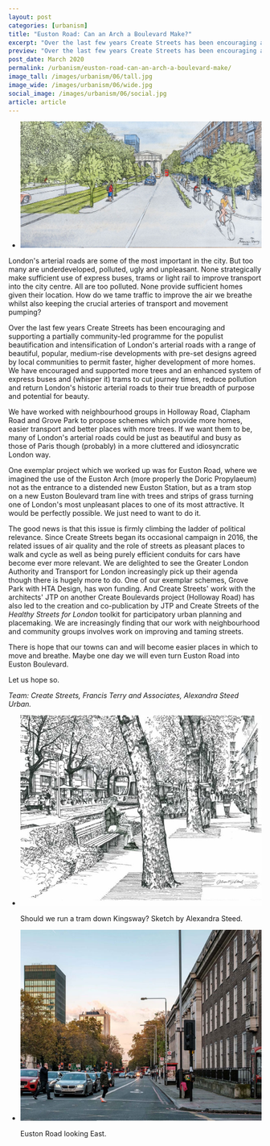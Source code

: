 ```yaml
---
layout: post
categories: [urbanism]
title: "Euston Road: Can an Arch a Boulevard Make?"
excerpt: "Over the last few years Create Streets has been encouraging and supporting a partially community-led programme for the populist beautification and intensification of London's arterial roads with a range of beautiful, popular, medium-rise developments."
preview: "Over the last few years Create Streets has been encouraging and supporting a partially community-led programme for the populist beautification and intensification of London's arterial roads with a range of beautiful, popular, medium-rise developments."
post_date: March 2020
permalink: /urbanism/euston-road-can-an-arch-a-boulevard-make/
image_tall: /images/urbanism/06/tall.jpg
image_wide: /images/urbanism/06/wide.jpg
social_image: /images/urbanism/06/social.jpg
article: article
---
```


<ul class="list">
	<li class="full">
		<a class="fancybox" rel="group" href="/images/urbanism/06/01.jpg">
			<img src="/images/urbanism/06/social.jpg" alt="{{ post.title }}" />
		</a>
	</li>
</ul>

London's arterial roads are some of the most important in the city. But too many are under­developed, polluted, ugly and unpleasant. None strategically make sufficient use of express buses, trams or light rail to improve transport into the city centre. All are too polluted. None provide sufficient homes given their location. How do we tame traffic to improve the air we breathe whilst also keeping the crucial arteries of transport and movement pumping?

Over the last few years Create Streets has been encouraging and supporting a partially community-led programme for the populist beautification and intensification of London's arterial roads with a range of beautiful, popular, medium-rise developments with pre-set designs agreed by local communities to permit faster, higher development of more homes. We have encouraged and supported more trees and an enhanced system of express buses and (whisper it) trams to cut journey times, reduce pollution and return London's historic arterial roads to their true breadth of purpose and potential for beauty. 

We have worked with neighbourhood groups in Holloway Road, Clapham Road and Grove Park to propose schemes which provide more homes, easier transport and better places with more trees. If we want them to be, many of London's arterial roads could be just as beautiful and busy as those of Paris though (probably) in a more cluttered and idiosyncratic London way.

One exemplar project which we worked up was for Euston Road, where we imagined the use of the Euston Arch (more properly the Doric Propylaeum) not as the entrance to a distended new Euston Station, but as a tram stop on a new Euston Boulevard tram line with trees and strips of grass turning one of London's most unpleasant places to one of its most attractive. It would be perfectly possible. We just need to want to do it. 

The good news is that this issue is firmly climbing the ladder of political relevance. Since Create Streets began its occasional campaign in 2016, the related issues of air quality and the role of streets as pleasant places to walk and cycle as well as being purely efficient conduits for cars have become ever more relevant. We are delighted to see the Greater London Authority and Transport for London increasingly pick up their agenda though there is hugely more to do. One of our exemplar schemes, Grove Park with HTA Design, has won funding. And Create Streets' work with the architects' JTP on another Create Boulevards project (Holloway Road) has also led to the creation and co-publication by JTP and Create Streets of the *Healthy Streets for London* toolkit for participatory urban planning and placemaking. We are increasingly finding that our work with neighbourhood and community groups involves work on improving and taming streets.

There is hope that our towns can and will become easier places in which to move and breathe. Maybe one day we will even turn Euston Road into Euston Boulevard.

Let us hope so. 

*Team: Create Streets, Francis Terry and Associates, Alexandra Steed Urban.*

<ul class="list">
	<li class="half">
		<a class="fancybox" rel="group" href="/images/urbanism/06/02.jpg" title="Should we run a tram down Kingsway? Sketch by Alexandra Steed.">
			<img src="/images/urbanism/06/thumbs/02.jpg" alt="Should we run a tram down Kingsway? Sketch by Alexandra Steed." />
		</a>
		<p class="caption">Should we run a tram down Kingsway? Sketch by Alexandra Steed.</p>
	</li>
	<li class="half">
		<a class="fancybox" rel="group" href="/images/urbanism/06/03.jpg" title="Euston Road looking East.">
			<img src="/images/urbanism/06/thumbs/03.jpg" alt="Euston Road looking East." />
		</a>
		<p class="caption">Euston Road looking East.</p>
	</li>
</ul>
